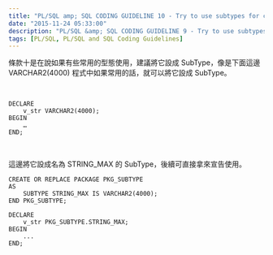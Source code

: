 ```yaml
---
title: "PL/SQL amp; SQL CODING GUIDELINE 10 - Try to use subtypes for constructs used often in your application"
date: "2015-11-24 05:33:00"
description: "PL/SQL &amp; SQL CODING GUIDELINE 9 - Try to use subtypes for constructs used often in your application"
tags: [PL/SQL, PL/SQL and SQL Coding Guidelines]
---
```



條款十是在說如果有些常用的型態使用，建議將它設成 SubType，像是下面這邊 VARCHAR2(4000) 程式中如果常用的話，就可以將它設成 SubType。  

<!-- More -->

<br/>


```psql
DECLARE 
	v_str VARCHAR2(4000); 
BEGIN 
	… 
END;
```

<br/>


這邊將它設成名為 STRING_MAX 的 SubType，後續可直接拿來宣告使用。  

```psql
CREATE OR REPLACE PACKAGE PKG_SUBTYPE 
AS 
	SUBTYPE STRING_MAX IS VARCHAR2(4000); 
END PKG_SUBTYPE; 

DECLARE 
	v_str PKG_SUBTYPE.STRING_MAX; 
BEGIN 
	... 
END;
```

